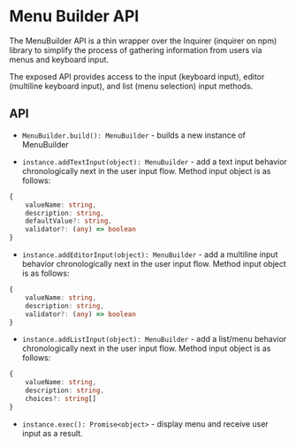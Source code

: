 # Menu Builder API #

The MenuBuilder API is a thin wrapper over the Inquirer (inquirer on npm) library to simplify the process of gathering information from users via menus and keyboard input.

The exposed API provides access to the input (keyboard input), editor (multiline keyboard input), and list (menu selection) input methods.

## API ##

- `MenuBuilder.build(): MenuBuilder` - builds a new instance of MenuBuilder

- `instance.addTextInput(object): MenuBuilder` - add a text input behavior chronologically next in the user input flow. Method input object is as follows:

```typescript
{
    valueName: string,
    description: string,
    defaultValue?: string,
    validator?: (any) => boolean
}
```

- `instance.addEditorInput(object): MenuBuilder` - add a multiline input behavior chronologically next in the user input flow. Method input object is as follows:

```typescript
{
    valueName: string,
    description: string,
    validator?: (any) => boolean
}
```

- `instance.addListInput(object): MenuBuilder` - add a list/menu behavior chronologically next in the user input flow. Method input object is as follows:

```typescript
{
    valueName: string,
    description: string,
    choices?: string[]
}
```

- `instance.exec(): Promise<object>` - display menu and receive user input as a result.